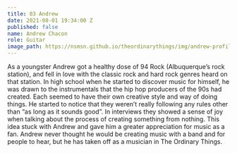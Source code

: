```yaml
---
title: 03 Andrew
date: 2021-08-01 19:34:00 Z
published: false
name: Andrew Chacon
role: Guitar
image_path: https://nsmsn.github.io/theordinarythings/img/andrew-profile.png
---
```


As a youngster Andrew got a healthy dose of 94 Rock (Albuquerque’s rock station), and fell in love with the classic rock and hard rock genres heard on that station. In high school when he started to discover music for himself, he was drawn to the instrumentals that the hip hop producers of the 90s had created. Each seemed to have their own creative style and way of doing things. He started to notice that they weren’t really following any rules other than “as long as it sounds good”. In interviews they showed a sense of joy when talking about the process of creating something from nothing. This idea stuck with Andrew and gave him a greater appreciation for music as a fan. Andrew never thought he would be creating music with a band and for people to hear, but he has taken off as a musician in The Ordinary Things. 
